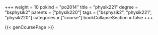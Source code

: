 +++
weight = 10
pokind = "po2014"
title = "physik221"
degree = "bsphysik2"
parents = ["physik220"]
tags = ["bsphysik2", "physik221", "physik220"]
categories = ["course"]
bookCollapseSection = false
+++

{{< genCoursePage >}}

